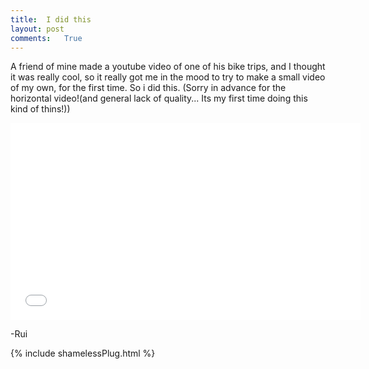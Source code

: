 ```yaml
---
title:	I did this
layout: post
comments:	True
---
```


A friend of mine made a youtube video of one of his bike trips, and I thought it was really cool, so it really got me in the mood to try to make a small video of my own, for the first time. So i did this.
(Sorry in advance for the horizontal video!(and general lack of quality... Its my first time doing this kind of thins!))


<iframe width="560" height="315" src="//www.youtube.com/embed/zv-F-GwEPXk" frameborder="0" allowfullscreen></iframe>

-Rui

{% include shamelessPlug.html %}
